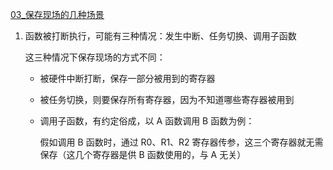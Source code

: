 [03_保存现场的几种场景](https://www.bilibili.com/video/BV1Ar4y1C7En/?vd_source=5d9c7e3bfd7a01902b0da55d15722564&spm_id_from=333.788.player.switch&p=4)



1. 函数被打断执行，可能有三种情况：发生中断、任务切换、调用子函数

   这三种情况下保存现场的方式不同：

   - 被硬件中断打断，保存一部分被用到的寄存器

   - 被任务切换，则要保存所有寄存器，因为不知道哪些寄存器被用到

   - 调用子函数，有约定俗成，以 A 函数调用 B 函数为例：

     假如调用 B 函数时，通过 R0、R1、R2 寄存器传参，这三个寄存器就无需保存（这几个寄存器是供 B 函数使用的，与 A 无关）